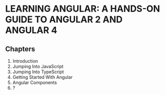 # LEARNING ANGULAR: A HANDS-ON GUIDE TO ANGULAR 2 AND ANGULAR 4

## Chapters

1. Introduction
2. Jumping Into JavaScript
3. Jumping Into TypeScript
4. Getting Started With Angular
5. Angular Components
6. ?
